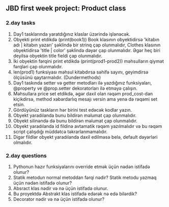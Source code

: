 ## JBD first week project: Product class

### 2.day tasks

1. Day1 tasklarında yaratdığınız klaslar üzərində işlənəcək.
2. Obyekti print etdikdə (print(book1)) Book klasının obyektidirsə 'kitabın adı | kitabın yazarı' şəklində bir strinq çap olunmalıdır, Clothes klasının obyektidirsə 'title | color' şəklində dəyər çap olunmalıdır. Əgər heç biri deyilsə obyektin title fieldi çap olunmalıdır. 
3. İki obyektin fərqini print etdikdə (print(prod1-prod2)) məhsulların qiymət fərqləri çap olunmalıdır.
4. len(prod1) funksiyası məhsul kitabdırsa səhifə sayını, geyimdirsə ölçüsünü qaytarmalıdır. (Dundermethods)
5. Day1 taskında setter və getter metodları ilə yazdığınız funksiyaları, @property ve @prop.setter dekoratorları ilə etməyə çalışın.
6. Məhsullara price set etdikdə, əgər daxil olan rəqəm prod_cost-dan kiçikdirsə, method xəbərdarlıq mesajı versin ama yenə də rəqəmi set etsin.
7. Gördüyünüz taskların hər birini test edəcək kodlar yazın.
8. Obyekt yaradılanda bunu bildirən məlumat çap olunmalıdır.
9. Obyekt silinəndə də bunu bildirən məlumat çap olunmalıdır.
10. Obyekt yaradılanda id fildinə avtamatik rəqəm yazılmalıdır və bu rəqəm script çalışdığı müddətcə təkrarlanmamalıdır.
11. Digər fildlər obyekt yaradılanda daxil edilməsə belə, default dəyərləri olmalıdır.


### 2.day questions

1. Pythonun hazır funksiyalarını override etmək üçün nədən istifadə olunur?
2. Statik metodun normal metoddan fərqi nədir? Statik metodu yazmaq üçün nədən istifadə olunur?
3. Absract klas nədir və nə üçün istifadə olunur.
4. Bu proyektdə Abstrakt klas istifadə edərək nə edə bilərdik?
5. Decorator nədir və nə üçün istifadə olunur?